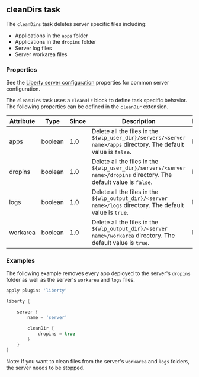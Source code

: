 ## cleanDirs task
The `cleanDirs` task deletes server specific files including:
* Applications in the `apps` folder
* Applications in the `dropins` folder
* Server log files  
* Server workarea files

### Properties

See the [Liberty server configuration](libertyExtensions.md#Liberty-server-configuration) properties for common server configuration.

The `cleanDirs` task uses a `cleanDir` block to define task specific behavior. The following properties can be defined in the `cleanDir` extension.

| Attribute | Type | Since | Description | Required |
| --------- | ---- | ----- | ----------- | ---------|
| apps | boolean | 1.0 | Delete all the files in the `${wlp_user_dir}/servers/<server name>/apps` directory. The default value is `false`. | No |
| dropins | boolean | 1.0 | Delete all the files in the `${wlp_user_dir}/servers/<server name>/dropins` directory. The default value is `false`. | No |
| logs | boolean | 1.0 | Delete all the files in the `${wlp_output_dir}/<server name>/logs` directory. The default value is `true`. | No |
| workarea | boolean | 1.0 | Delete all the files in the `${wlp_output_dir}/<server name>/workarea` directory. The default value is `true`. | No |

### Examples

The following example removes every app deployed to the server's `dropins` folder as well as the server's `workarea` and `logs` files.

```groovy
apply plugin: 'liberty'

liberty {

    server {
        name = 'server'

        cleanDir {
            dropins = true
        }
    }
}
```
Note: If you want to clean files from the server's `workarea` and `logs` folders, the server needs to be stopped.

